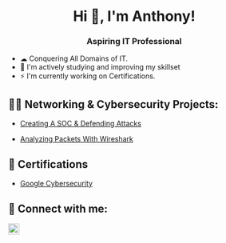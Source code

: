 
<h1 align="center">Hi 👋, I'm Anthony!</h1>

<h3 align="center">Aspiring IT Professional</h3>

<ul>
  <li>☁  Conquering All Domains of IT.</li>
  
  <li>🧠 I'm actively studying and improving my skillset</li>
 
  <li>⚡ I'm currently working on Certifications.</li>
 
</ul>

  
<p align="left">
</p>

<h2>👨‍💻 Networking & Cybersecurity Projects:</h2>

  - [Creating A SOC & Defending Attacks](https://github.com/AnthonySarmiento1/SOCDefenseLab)
<!-- - [Using SQL To Investigate Potential Security Issues](https://github.com/AnthonySarmiento1/SQL) WIP--> 
<!-- - [Malware Analysis] WIP -->
  - [Analyzing Packets With Wireshark](https://github.com/AnthonySarmiento1/WireSharkPacketAnalysis)
    
<h2>📄 Certifications </h2>

- [Google Cybersecurity](https://coursera.org/share/5709c52226f6a4e7a6cf4d5d7be77e49)

<h2> 🤳 Connect with me:</h2>

[<img align="left" alt="AnthonySarmiento| LinkedIn" width="22px" src="https://cdn.jsdelivr.net/npm/simple-icons@v3/icons/linkedin.svg" />][linkedin]

[linkedin]: https://linkedin.com/in/AnthonySarmiento1

<!--
Here are some ideas to get you started:

- 🔭 I’m currently working on ...
- 🌱 I’m currently learning ...
- 👯 I’m looking to collaborate on ...
- 🤔 I’m looking for help with ...
- 💬 Ask me about ...
- 📫 How to reach me: ...
- 😄 Pronouns: ...
- ⚡ Fun fact: ...
-->
